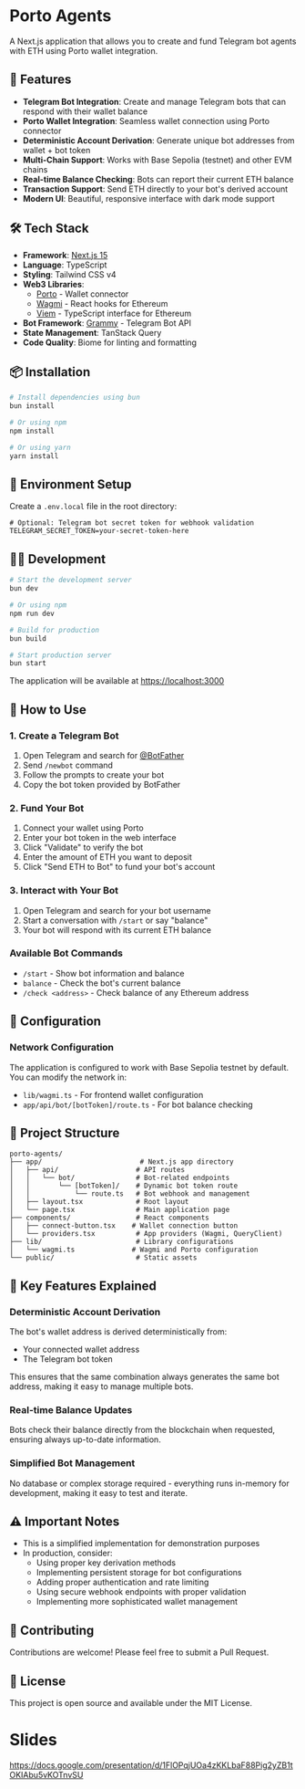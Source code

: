 # Porto Agents

A Next.js application that allows you to create and fund Telegram bot agents with ETH using Porto wallet integration.

## 🚀 Features

- **Telegram Bot Integration**: Create and manage Telegram bots that can respond with their wallet balance
- **Porto Wallet Integration**: Seamless wallet connection using Porto connector
- **Deterministic Account Derivation**: Generate unique bot addresses from wallet + bot token
- **Multi-Chain Support**: Works with Base Sepolia (testnet) and other EVM chains
- **Real-time Balance Checking**: Bots can report their current ETH balance
- **Transaction Support**: Send ETH directly to your bot's derived account
- **Modern UI**: Beautiful, responsive interface with dark mode support

## 🛠️ Tech Stack

- **Framework**: [Next.js 15](https://nextjs.org/)
- **Language**: TypeScript
- **Styling**: Tailwind CSS v4
- **Web3 Libraries**: 
  - [Porto](https://www.npmjs.com/package/porto) - Wallet connector
  - [Wagmi](https://wagmi.sh/) - React hooks for Ethereum
  - [Viem](https://viem.sh/) - TypeScript interface for Ethereum
- **Bot Framework**: [Grammy](https://grammy.dev/) - Telegram Bot API
- **State Management**: TanStack Query
- **Code Quality**: Biome for linting and formatting

## 📦 Installation

```bash
# Install dependencies using bun
bun install

# Or using npm
npm install

# Or using yarn
yarn install
```

## 🔐 Environment Setup

Create a `.env.local` file in the root directory:

```env
# Optional: Telegram bot secret token for webhook validation
TELEGRAM_SECRET_TOKEN=your-secret-token-here
```

## 🏃‍♂️ Development

```bash
# Start the development server
bun dev

# Or using npm
npm run dev

# Build for production
bun build

# Start production server
bun start
```

The application will be available at [https://localhost:3000](https://localhost:3000)

## 🤖 How to Use

### 1. Create a Telegram Bot

1. Open Telegram and search for [@BotFather](https://t.me/botfather)
2. Send `/newbot` command
3. Follow the prompts to create your bot
4. Copy the bot token provided by BotFather

### 2. Fund Your Bot

1. Connect your wallet using Porto
2. Enter your bot token in the web interface
3. Click "Validate" to verify the bot
4. Enter the amount of ETH you want to deposit
5. Click "Send ETH to Bot" to fund your bot's account

### 3. Interact with Your Bot

1. Open Telegram and search for your bot username
2. Start a conversation with `/start` or say "balance"
3. Your bot will respond with its current ETH balance

### Available Bot Commands

- `/start` - Show bot information and balance
- `balance` - Check the bot's current balance
- `/check <address>` - Check balance of any Ethereum address

## 🔧 Configuration

### Network Configuration

The application is configured to work with Base Sepolia testnet by default. You can modify the network in:
- `lib/wagmi.ts` - For frontend wallet configuration
- `app/api/bot/[botToken]/route.ts` - For bot balance checking

## 📁 Project Structure

```
porto-agents/
├── app/                        # Next.js app directory
│   ├── api/                   # API routes
│   │   └── bot/               # Bot-related endpoints
│   │       └── [botToken]/    # Dynamic bot token route
│   │           └── route.ts   # Bot webhook and management
│   ├── layout.tsx             # Root layout
│   └── page.tsx               # Main application page
├── components/                # React components
│   ├── connect-button.tsx    # Wallet connection button
│   └── providers.tsx          # App providers (Wagmi, QueryClient)
├── lib/                       # Library configurations
│   └── wagmi.ts              # Wagmi and Porto configuration
└── public/                    # Static assets
```

## 🎯 Key Features Explained

### Deterministic Account Derivation

The bot's wallet address is derived deterministically from:
- Your connected wallet address
- The Telegram bot token

This ensures that the same combination always generates the same bot address, making it easy to manage multiple bots.

### Real-time Balance Updates

Bots check their balance directly from the blockchain when requested, ensuring always up-to-date information.

### Simplified Bot Management

No database or complex storage required - everything runs in-memory for development, making it easy to test and iterate.

## ⚠️ Important Notes

- This is a simplified implementation for demonstration purposes
- In production, consider:
  - Using proper key derivation methods
  - Implementing persistent storage for bot configurations
  - Adding proper authentication and rate limiting
  - Using secure webhook endpoints with proper validation
  - Implementing more sophisticated wallet management

## 🤝 Contributing

Contributions are welcome! Please feel free to submit a Pull Request.

## 📄 License

This project is open source and available under the MIT License.

# Slides

https://docs.google.com/presentation/d/1FlOPqjUOa4zKKLbaF88Pig2yZB1tOKIAbu5vKOTnvSU